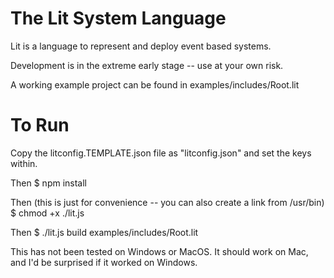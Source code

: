 # The Lit System Language

Lit is a language to represent and deploy event based systems.

Development is in the extreme early stage -- use at your own risk.

A working example project can be found in examples/includes/Root.lit

# To Run

Copy the litconfig.TEMPLATE.json file as "litconfig.json" and set the keys within.

Then
  $ npm install

Then (this is just for convenience -- you can also create a link from /usr/bin)
  $ chmod +x ./lit.js

Then
  $ ./lit.js build examples/includes/Root.lit

This has not been tested on Windows or MacOS.  It should work on Mac, and I'd be surprised if it worked on Windows.


